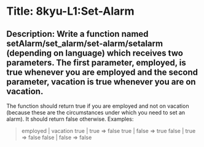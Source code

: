 # Title: 8kyu-L1:Set-Alarm

## Description: Write a function named setAlarm/set_alarm/set-alarm/setalarm (depending on language) which receives two parameters. The first parameter, employed, is true whenever you are employed and the second parameter, vacation is true whenever you are on vacation.

The function should return true if you are employed and not on vacation (because these are the circumstances under which you need to set an alarm). It should return false otherwise. Examples:

> employed | vacation
> true | true => false
> true | false => true
> false | true => false
> false | false => false
